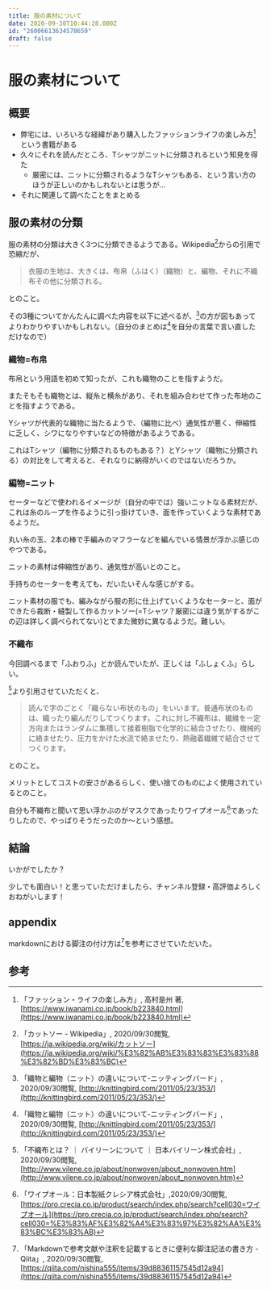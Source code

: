 ```yaml
---
title: 服の素材について
date: 2020-09-30T10:44:28.000Z
id: "26006613634578659"
draft: false
---
```

# 服の素材について
## 概要

- 弊宅には、いろいろな経緯があり購入したファッションライフの楽しみ方[^1] という書籍がある
- 久々にそれを読んだところ、Tシャツがニットに分類されるという知見を得た
    - 厳密には、ニットに分類されるようなTシャツもある、という言い方のほうが正しいのかもしれないとは思うが...
- それに関連して調べたことをまとめる

## 服の素材の分類

服の素材の分類は大きく3つに分類できるようである。Wikipedia[^2]からの引用で恐縮だが、

> 衣服の生地は、大きくは、布帛（ふはく）（織物）と、編物、それに不織布その他に分類される。

とのこと。

その3種についてかんたんに調べた内容を以下に述べるが、[^3]の方が図もあってよりわかりやすいかもしれない。（自分のまとめは[^3]を自分の言葉で言い直しただけなので）

### 織物=布帛

布帛という用語を初めて知ったが、これも織物のことを指すようだ。

またそもそも織物とは、縦糸と横糸があり、それを組み合わせて作った布地のことを指すようである。

Yシャツが代表的な織物に当たるようで、（編物に比べ）通気性が悪く、伸縮性に乏しく、シワになりやすいなどの特徴があるようである。

これはTシャツ（編物に分類されるものもある？）とYシャツ（織物に分類される）の対比をして考えると、それなりに納得がいくのではないだろうか。

### 編物=ニット

セーターなどで使われるイメージが（自分の中では）強いニットなる素材だが、これは糸のループを作るように引っ掛けていき、面を作っていくような素材であるようだ。

丸い糸の玉、2本の棒で手編みのマフラーなどを編んでいる情景が浮かぶ感じのやつである。

ニットの素材は伸縮性があり、通気性が高いとのこと。

手持ちのセーターを考えても、だいたいそんな感じがする。

ニット素材の服でも、編みながら服の形に仕上げていくようなセーターと、面ができたら裁断・縫製して作るカットソー(=Tシャツ？厳密には違う気がするがこの辺は詳しく調べられてない)とでまた微妙に異なるようだ。難しい。

### 不織布

今回調べるまで「ふおりふ」とか読んでいたが、正しくは「ふしょくふ」らしい。

[^4]より引用させていただくと、

> 読んで字のごとく「織らない布状のもの」をいいます。普通布状のものは、織ったり編んだりしてつくります。これに対し不織布は、繊維を一定方向またはランダムに集積して接着樹脂で化学的に結合させたり、機械的に絡ませたり、圧力をかけた水流で絡ませたり、熱融着繊維で結合させてつくります。

とのこと。

メリットとしてコストの安さがあるらしく、使い捨てのものによく使用されているとのこと。

自分も不織布と聞いて思い浮かぶのがマスクであったりワイプオール[^5]であったりしたので、やっぱりそうだったのか〜という感想。

## 結論

いかがでしたか？

少しでも面白い！と思っていただけましたら、チャンネル登録・高評価よろしくおねがいします！

## appendix
markdownにおける脚注の付け方は[^6]を参考にさせていただいた。

## 参考

[^1]: 「ファッション・ライフの楽しみ方」, 高村是州 著, [https://www.iwanami.co.jp/book/b223840.html](https://www.iwanami.co.jp/book/b223840.html)

[^2]: 「カットソー - Wikipedia」, 2020/09/30閲覧, [https://ja.wikipedia.org/wiki/カットソー](https://ja.wikipedia.org/wiki/%E3%82%AB%E3%83%83%E3%83%88%E3%82%BD%E3%83%BC)

[^3]: 「織物と編物（ニット）の違いについて-ニッティングバード」, 2020/09/30閲覧, [http://knittingbird.com/2011/05/23/353/](http://knittingbird.com/2011/05/23/353/)

[^4]: 「不織布とは？ ｜ バイリーンについて ｜ 日本バイリーン株式会社」, 2020/09/30閲覧, [http://www.vilene.co.jp/about/nonwoven/about_nonwoven.htm](http://www.vilene.co.jp/about/nonwoven/about_nonwoven.htm)

[^5]: 「ワイプオール：日本製紙クレシア株式会社」,2020/09/30閲覧, [https://pro.crecia.co.jp/product/search/index.php/search?cell030=ワイプオール](https://pro.crecia.co.jp/product/search/index.php/search?cell030=%E3%83%AF%E3%82%A4%E3%83%97%E3%82%AA%E3%83%BC%E3%83%AB)

[^6]: 「Markdownで参考文献や注釈を記載するときに便利な脚注記法の書き方 - Qiita」, 2020/09/30閲覧, [https://qiita.com/nishina555/items/39d88361157545d12a94](https://qiita.com/nishina555/items/39d88361157545d12a94)
